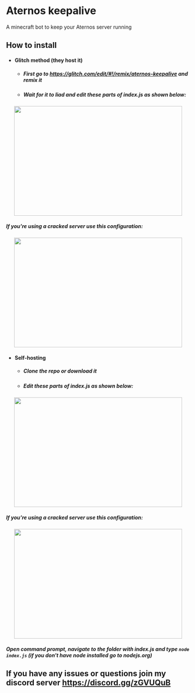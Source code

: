 # Aternos keepalive
A minecraft bot to keep your Aternos server running

## How to install

- #### Glitch method (they host it)
  - ##### First go to https://glitch.com/edit/#!/remix/aternos-keepalive and remix it
   - ##### Wait for it to liad and edit these parts of index.js as shown below:
<p align="center">
  <img width="460" height="300" src="http://block-is-a-virgin.glitch.me/i/AcWAQKnN.png">
</p>
  
  
##### If you're using a cracked server use this configuration:
<p align="center">
  <img width="460" height="300" src="http://block-is-a-virgin.glitch.me/i/Nbr8HZDk.png">
</p>


- #### Self-hosting
  - ##### Clone the repo or download it
   - ##### Edit these parts of index.js as shown below:
<p align="center">
  <img width="460" height="300" src="http://block-is-a-virgin.glitch.me/i/AcWAQKnN.png">
</p>

##### If you're using a cracked server use this configuration:
<p align="center">
  <img width="460" height="300" src="http://block-is-a-virgin.glitch.me/i/Nbr8HZDk.png">
</p>

##### Open command prompt, navigate to the folder with index.js and type `node index.js` (if you don't have node installed go to nodejs.org)


## If you have any issues or questions join my discord server https://discord.gg/zGVUQuB
